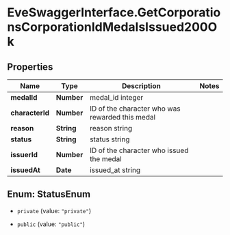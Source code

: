# EveSwaggerInterface.GetCorporationsCorporationIdMedalsIssued200Ok

## Properties
Name | Type | Description | Notes
------------ | ------------- | ------------- | -------------
**medalId** | **Number** | medal_id integer | 
**characterId** | **Number** | ID of the character who was rewarded this medal | 
**reason** | **String** | reason string | 
**status** | **String** | status string | 
**issuerId** | **Number** | ID of the character who issued the medal | 
**issuedAt** | **Date** | issued_at string | 


<a name="StatusEnum"></a>
## Enum: StatusEnum


* `private` (value: `"private"`)

* `public` (value: `"public"`)




